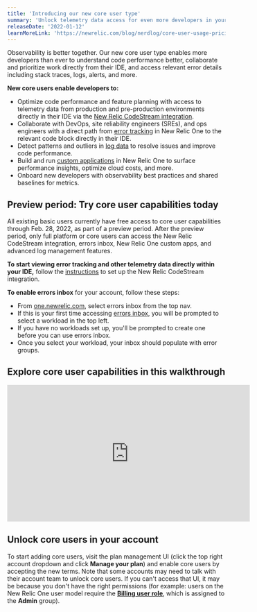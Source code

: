```yaml
---
title: 'Introducing our new core user type' 
summary: 'Unlock telemetry data access for even more developers in your org' 
releaseDate: '2022-01-12' 
learnMoreLink: 'https://newrelic.com/blog/nerdlog/core-user-usage-pricing' 
---
```


Observability is better together. Our new core user type enables more developers than ever to understand code performance better, collaborate and prioritize work directly from their IDE, and access relevant error details including stack traces, logs, alerts, and more.

**New core users enable developers to:** 
* Optimize code performance and feature planning with access to telemetry data from production and pre-production environments directly in their IDE via the [New Relic CodeStream integration](https://newrelic.com/codestream). 
* Collaborate with DevOps, site reliability engineers (SREs), and ops engineers with a direct path from [error tracking](https://newrelic.com/platform/errors-inbox) in New Relic One to the relevant code block directly in their IDE.
* Detect patterns and outliers in [log data](https://one.newrelic.com/launcher/logger.log-launcher?platform[accountId]=3386328&platform[timeRange][duration]=1800000&platform[$isFallbackTimeRange]=true&state=18f8ab72-f351-81d7-8b9d-d0a44b5b94a3) to resolve issues and improve code performance. 
* Build and run [custom applications](https://docs.newrelic.com/docs/new-relic-one/use-new-relic-one/build-new-relic-one/build-custom-new-relic-one-application) in New Relic One to surface performance insights, optimize cloud costs, and more. 
* Onboard new developers with observability best practices and shared baselines for metrics.

## Preview period: Try core user capabilities today

All existing basic users currently have free access to core user capabilities through Feb. 28, 2022, as part of a preview period. After the preview period, only full platform or core users can access the New Relic CodeStream integration, errors inbox, New Relic One custom apps, and advanced log management features.

**To start viewing error tracking and other telemetry data directly within your IDE,** follow the [instructions](https://newrelic.com/codestream) to set up the New Relic CodeStream integration.

**To enable errors inbox** for your account, follow these steps: 
* From [one.newrelic.com](https://one.newrelic.com), select errors inbox from the top nav.
* If this is your first time accessing [errors inbox](https://one.newrelic.com/launcher/errors-inbox.launcher?platform[accountId]=3386328&platform[timeRange][duration]=86400000&platform[$isFallbackTimeRange]=true&state=49e6d628-79ac-7022-1689-a6a6b7673f54), you will be prompted to select a workload in the top left.
* If you have no workloads set up, you'll be prompted to create one before you can use errors inbox.
* Once you select your workload, your inbox should populate with error groups.

## Explore core user capabilities in this walkthrough 

<iframe width="560" height="315" src="https://www.youtube.com/embed/UAkAsGBfm_s" frameborder="0" allow="accelerometer; autoplay; clipboard-write; encrypted-media; gyroscope; picture-in-picture" allowfullscreen></iframe>

## Unlock core users in your account
To start adding core users, visit the plan management UI (click the top right account dropdown and click **Manage your plan**) and enable core users by accepting the new terms. Note that some accounts may need to talk with their account team to unlock core users. If you can't access that UI, it may be because you don't have the right permissions (for example: users on the New Relic One user model require the [**Billing user role**](https://docs.newrelic.com/docs/accounts/accounts-billing/new-relic-one-user-management/user-management-concepts/#roles), which is assigned to the **Admin** group). 





